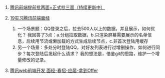 1. [腾讯前端提前批两面+正式批三面（持续更新中）](https://www.nowcoder.com/discuss/120047?type=2&order=0&pos=1&page=1)

2. [19实习腾讯前端面经](https://www.nowcoder.com/discuss/75632)

   1. 一个场景题：QQ登录之后，拉去500人以上的数据，并且展示，如何优化？
       我回答了3点：a.分组拉取数据，b.只渲染屏幕需要展示的名单信息，后续用节流或懒加载的方式生成后续节点，c.非首次登陆用缓存
   2. 另一个场景：多处分时登陆QQ，对好友列表进行过增删操作，如何进行同步？每次登陆后发起什么请求？
      我的想法是，借鉴git的思路，维护一个增量修改的记录。
3. [腾讯web前端开发 面经-春招-应届-拿到Offer](https://www.nowcoder.com/discuss/163137)

